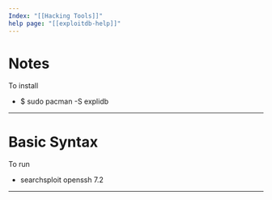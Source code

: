 ```yaml
---
Index: "[[Hacking Tools]]"
help page: "[[exploitdb-help]]"
---
```

# Notes 

To install 
- $ sudo pacman -S explidb 
---
# Basic Syntax
To run 
- searchsploit openssh 7.2 
---